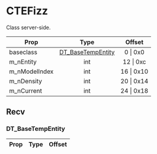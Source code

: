 # CTEFizz
Class server-side.

|Prop|Type|Offset|
|---|:-:|:-:|
|baseclass|[DT_BaseTempEntity](#DT_BaseTempEntity)|0 \| 0x0|
|m_nEntity|int|12 \| 0xc|
|m_nModelIndex|int|16 \| 0x10|
|m_nDensity|int|20 \| 0x14|
|m_nCurrent|int|24 \| 0x18|

## Recv

### DT_BaseTempEntity

|Prop|Type|Offset|
|---|:-:|:-:|
